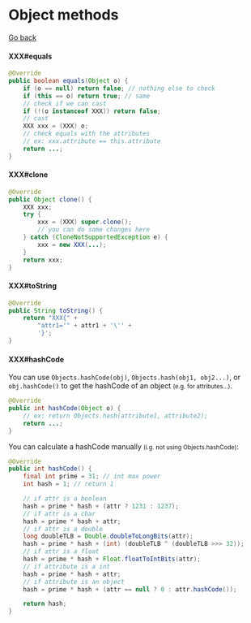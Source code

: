 # Object methods

[Go back](../index.md#object)

<div class="row row-cols-md-2"><div>

#### XXX#equals

```java
@Override
public boolean equals(Object o) {
    if (o == null) return false; // nothing else to check
    if (this == o) return true; // same
    // check if we can cast
    if (!(o instanceof XXX)) return false;
    // cast
    XXX xxx = (XXX) o;
    // check equals with the attributes
    // ex: xxx.attribute == this.attribute
    return ...;
}
```

#### XXX#clone

```java
@Override
public Object clone() {
    XXX xxx;
    try {
        xxx = (XXX) super.clone();
        // you can do some changes here
    } catch (CloneNotSupportedException e) {
        xxx = new XXX(...);
    }
    return xxx;
}
```

#### XXX#toString

```java
@Override
public String toString() {
    return "XXX{" +
        "attr1='" + attr1 + '\'' +
        '}';
}
```

</div><div>

#### XXX#hashCode

You can use `Objects.hashCode(obj)`, `Objects.hash(obj1, obj2...)`, or `obj.hashCode()` to get the hashCode of an object <small>(e.g. for attributes...)</small>.

```java
@Override
public int hashCode(Object o) {
    // ex: return Objects.hash(attribute1, attribute2);
    return ...;
}
```

You can calculate a hashCode manually <small>(i.g. not using Objects.hashCode)</small>:

```java
@Override
public int hashCode() {
    final int prime = 31; // int max power
    int hash = 1; // return 1

    // if attr is a boolean
    hash = prime * hash + (attr ? 1231 : 1237);
    // if attr is a char
    hash = prime * hash + attr;
    // if attr is a double
    long doubleTLB = Double.doubleToLongBits(attr);
    hash = prime * hash + (int) (doubleTLB ^ (doubleTLB >>> 32));
    // if attr is a float
    hash = prime * hash + Float.floatToIntBits(attr);
    // if attribute is a int
    hash = prime * hash + attr;
    // if attribute is an object
    hash = prime * hash + (attr == null ? 0 : attr.hashCode());

    return hash;
}
```
</div></div>